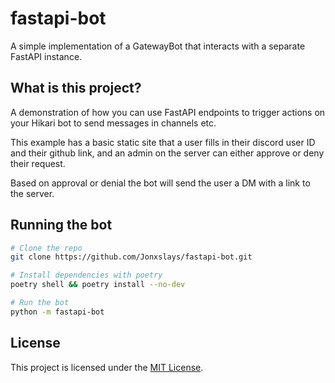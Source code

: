 # fastapi-bot

A simple implementation of a GatewayBot that interacts with a separate FastAPI instance.

## What is this project?

A demonstration of how you can use FastAPI endpoints to trigger actions
on your Hikari bot to send messages in channels etc.

This example has a basic static site that a user fills in their discord
user ID and their github link, and an admin on the server can either
approve or deny their request.

Based on approval or denial the bot will send the user a DM with a link
to the server.

## Running the bot

```bash
# Clone the repo
git clone https://github.com/Jonxslays/fastapi-bot.git

# Install dependencies with poetry
poetry shell && poetry install --no-dev

# Run the bot
python -m fastapi-bot
```

## License

This project is licensed under the
[MIT License](https://github.com/Jonxslays/fastapi-bot/blob/master/LICENSE).
